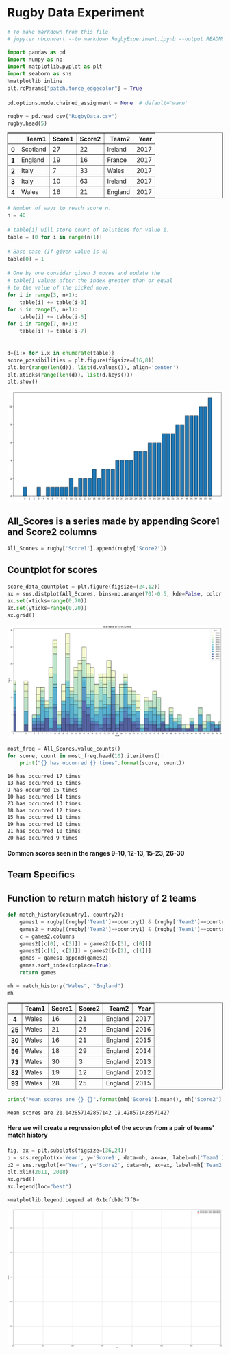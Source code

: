 
# Rugby Data Experiment


```python
# To make markdown from this file
# jupyter nbconvert --to markdown RugbyExperiment.ipynb --output README.md
```


```python
import pandas as pd
import numpy as np
import matplotlib.pyplot as plt
import seaborn as sns
%matplotlib inline
plt.rcParams["patch.force_edgecolor"] = True

pd.options.mode.chained_assignment = None  # default='warn'
```


```python
rugby = pd.read_csv("RugbyData.csv")
rugby.head(5)
```




<div>
<style scoped>
    .dataframe tbody tr th:only-of-type {
        vertical-align: middle;
    }

    .dataframe tbody tr th {
        vertical-align: top;
    }

    .dataframe thead th {
        text-align: right;
    }
</style>
<table border="1" class="dataframe">
  <thead>
    <tr style="text-align: right;">
      <th></th>
      <th>Team1</th>
      <th>Score1</th>
      <th>Score2</th>
      <th>Team2</th>
      <th>Year</th>
    </tr>
  </thead>
  <tbody>
    <tr>
      <th>0</th>
      <td>Scotland</td>
      <td>27</td>
      <td>22</td>
      <td>Ireland</td>
      <td>2017</td>
    </tr>
    <tr>
      <th>1</th>
      <td>England</td>
      <td>19</td>
      <td>16</td>
      <td>France</td>
      <td>2017</td>
    </tr>
    <tr>
      <th>2</th>
      <td>Italy</td>
      <td>7</td>
      <td>33</td>
      <td>Wales</td>
      <td>2017</td>
    </tr>
    <tr>
      <th>3</th>
      <td>Italy</td>
      <td>10</td>
      <td>63</td>
      <td>Ireland</td>
      <td>2017</td>
    </tr>
    <tr>
      <th>4</th>
      <td>Wales</td>
      <td>16</td>
      <td>21</td>
      <td>England</td>
      <td>2017</td>
    </tr>
  </tbody>
</table>
</div>




```python
# Number of ways to reach score n.
n = 40

# table[i] will store count of solutions for value i.
table = [0 for i in range(n+1)]

# Base case (If given value is 0)
table[0] = 1

# One by one consider given 3 moves and update the 
# table[] values after the index greater than or equal 
# to the value of the picked move.
for i in range(3, n+1):
    table[i] += table[i-3]
for i in range(5, n+1):
    table[i] += table[i-5]
for i in range(7, n+1):
    table[i] += table[i-7]


d={i:x for i,x in enumerate(table)}
score_possibilities = plt.figure(figsize=(16,8))
plt.bar(range(len(d)), list(d.values()), align='center')
plt.xticks(range(len(d)), list(d.keys()))
plt.show()
```


![png](README_files/README_4_0.png)


## All_Scores is a series made by appending Score1 and Score2 columns


```python
All_Scores = rugby['Score1'].append(rugby['Score2'])
```

## Countplot for scores


```python
score_data_countplot = plt.figure(figsize=(24,12))
ax = sns.distplot(All_Scores, bins=np.arange(70)-0.5, kde=False, color = 'g')
ax.set(xticks=range(0,70))
ax.set(yticks=range(0,20))
ax.grid()
```


![png](README_files/README_8_0.png)



```python
most_freq = All_Scores.value_counts()
for score, count in most_freq.head(10).iteritems():
    print("{} has occurred {} times".format(score, count))
```

    16 has occurred 17 times
    13 has occurred 16 times
    9 has occurred 15 times
    10 has occurred 14 times
    23 has occurred 13 times
    18 has occurred 12 times
    15 has occurred 11 times
    19 has occurred 10 times
    21 has occurred 10 times
    20 has occurred 9 times
    

#### Common scores seen in the ranges 9-10, 12-13, 15-23, 26-30

## Team Specifics

## Function to return match history of 2 teams


```python
def match_history(country1, country2):
    games1 = rugby[(rugby['Team1']==country1) & (rugby['Team2']==country2)]
    games2 = rugby[(rugby['Team2']==country1) & (rugby['Team1']==country2)]
    c = games2.columns
    games2[[c[0], c[3]]] = games2[[c[3], c[0]]]
    games2[[c[1], c[2]]] = games2[[c[2], c[1]]]
    games = games1.append(games2)
    games.sort_index(inplace=True)
    return games
```


```python
mh = match_history("Wales", "England")
mh
```




<div>
<style scoped>
    .dataframe tbody tr th:only-of-type {
        vertical-align: middle;
    }

    .dataframe tbody tr th {
        vertical-align: top;
    }

    .dataframe thead th {
        text-align: right;
    }
</style>
<table border="1" class="dataframe">
  <thead>
    <tr style="text-align: right;">
      <th></th>
      <th>Team1</th>
      <th>Score1</th>
      <th>Score2</th>
      <th>Team2</th>
      <th>Year</th>
    </tr>
  </thead>
  <tbody>
    <tr>
      <th>4</th>
      <td>Wales</td>
      <td>16</td>
      <td>21</td>
      <td>England</td>
      <td>2017</td>
    </tr>
    <tr>
      <th>25</th>
      <td>Wales</td>
      <td>21</td>
      <td>25</td>
      <td>England</td>
      <td>2016</td>
    </tr>
    <tr>
      <th>30</th>
      <td>Wales</td>
      <td>16</td>
      <td>21</td>
      <td>England</td>
      <td>2015</td>
    </tr>
    <tr>
      <th>56</th>
      <td>Wales</td>
      <td>18</td>
      <td>29</td>
      <td>England</td>
      <td>2014</td>
    </tr>
    <tr>
      <th>73</th>
      <td>Wales</td>
      <td>30</td>
      <td>3</td>
      <td>England</td>
      <td>2013</td>
    </tr>
    <tr>
      <th>82</th>
      <td>Wales</td>
      <td>19</td>
      <td>12</td>
      <td>England</td>
      <td>2012</td>
    </tr>
    <tr>
      <th>93</th>
      <td>Wales</td>
      <td>28</td>
      <td>25</td>
      <td>England</td>
      <td>2015</td>
    </tr>
  </tbody>
</table>
</div>




```python
print("Mean scores are {} {}".format(mh['Score1'].mean(), mh['Score2'].mean()))
```

    Mean scores are 21.142857142857142 19.428571428571427
    

#### Here we will create a regression plot of the scores from a pair of teams' match history


```python
fig, ax = plt.subplots(figsize=(36,24))
p = sns.regplot(x='Year', y='Score1', data=mh, ax=ax, label=mh['Team1'])
p2 = sns.regplot(x='Year', y='Score2', data=mh, ax=ax, label=mh['Team2'], color='r')
plt.xlim(2011, 2018)
ax.grid()
ax.legend(loc="best")
```




    <matplotlib.legend.Legend at 0x1cfcb9df7f0>




![png](README_files/README_17_1.png)

